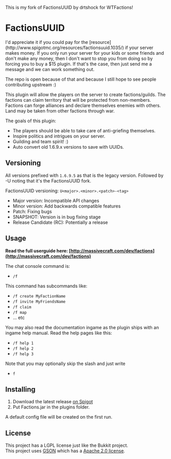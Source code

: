 This is my fork of FactionsUUID by drtshock for WTFactions!

FactionsUUID
====================
<rant>
I'd appreciate it if you could pay for the [resource](http://www.spigotmc.org/resources/factionsuuid.1035/) if your server makes money. If you only run your server for your kids or some friends and don't make any money, then I don't want to stop you from doing so by forcing you to buy a $15 plugin. If that's the case, then just send me a message and we can work something out.

The repo is open because of that and because I still hope to see people contributing upstream :)
</rant>

This plugin will allow the players on the server to create factions/guilds. The factions can claim territory that will be protected from non-members. Factions can forge alliances and declare themselves enemies with others. Land may be taken from other factions through war.

The goals of this plugin:

 * The players should be able to take care of anti-griefing themselves.
 * Inspire politics and intrigues on your server.
 * Guilding and team spirit! :)
 * Auto convert old 1.6.9.x versions to save with UUIDs.

Versioning
----------
All versions prefixed with `1.6.9.5` as that is the legacy version.
Followed by -U noting that it's the FactionsUUID fork.

FactionsUUID versioning: `U<major>.<minor>.<patch>-<tag>`

* Major version: Incompatible API changes
* Minor version: Add backwards compatible features
* Patch: Fixing bugs 
* SNAPSHOT: Version is in bug fixing stage
* Release Candidate (RC): Potentially a release

Usage
---------
<b>Read the full userguide here: [http://massivecraft.com/dev/factions](http://massivecraft.com/dev/factions)</b>

The chat console command is:

 * `/f`

This command has subcommands like:

* `/f create MyFactionName`
* `/f invite MyFriendsName`
* `/f claim`
* `/f map`
* ... etc

You may also read the documentation ingame as the plugin ships with an ingame help manual. Read the help pages like this:

* `/f help 1`
* `/f help 2`
* `/f help 3`

Note that you may optionally skip the slash and just write

* `f`

Installing
----------
1. Download the latest release [on Spigot](https://www.spigotmc.org/resources/factionsuuid.1035/)<br>
1. Put Factions.jar in the plugins folder.

A default config file will be created on the first run.

License
----------
This project has a LGPL license just like the Bukkit project.<br>
This project uses [GSON](http://code.google.com/p/google-gson/) which has a [Apache 2.0 license](http://www.apache.org/licenses/LICENSE-2.0 ).


